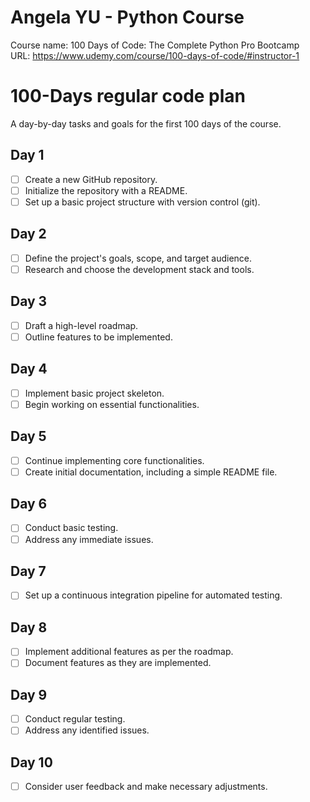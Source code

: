 # Angela YU - Python Course
Course name: 100 Days of Code: The Complete Python Pro Bootcamp
<br>
URL: https://www.udemy.com/course/100-days-of-code/#instructor-1
<br>


# 100-Days regular code plan

A day-by-day tasks and goals for the first 100 days of the course.

## Day 1

- [ ] Create a new GitHub repository.
- [ ] Initialize the repository with a README.
- [ ] Set up a basic project structure with version control (git).

## Day 2

- [ ] Define the project's goals, scope, and target audience.
- [ ] Research and choose the development stack and tools.

## Day 3

- [ ] Draft a high-level roadmap.
- [ ] Outline features to be implemented.

## Day 4

- [ ] Implement basic project skeleton.
- [ ] Begin working on essential functionalities.

## Day 5

- [ ] Continue implementing core functionalities.
- [ ] Create initial documentation, including a simple README file.

## Day 6

- [ ] Conduct basic testing.
- [ ] Address any immediate issues.

## Day 7

- [ ] Set up a continuous integration pipeline for automated testing.

## Day 8

- [ ] Implement additional features as per the roadmap.
- [ ] Document features as they are implemented.

## Day 9

- [ ] Conduct regular testing.
- [ ] Address any identified issues.

## Day 10

- [ ] Consider user feedback and make necessary adjustments.
